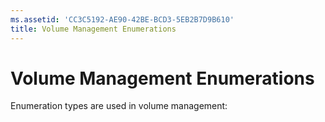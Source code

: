 ```yaml
---
ms.assetid: 'CC3C5192-AE90-42BE-BCD3-5EB2B7D9B610'
title: Volume Management Enumerations
---
```


# Volume Management Enumerations

Enumeration types are used in volume management:

 

 



